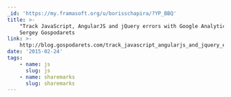 ```yaml
---
_id: 'https://my.framasoft.org/u/borisschapira/?YP_BBQ'
title: >-
    "Track JavaScript, AngularJS and jQuery errors with Google Analytics",
    Sergey Gospodarets
link: >-
    http://blog.gospodarets.com/track_javascript_angularjs_and_jquery_errors_with_google_analytics/
date: '2015-02-24'
tags:
    - name: js
      slug: js
    - name: sharemarks
      slug: sharemarks
---
```


<div class="markdown"><p></p></div>

